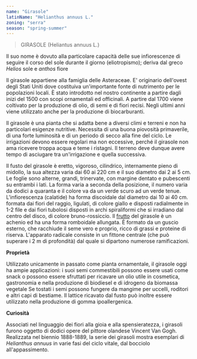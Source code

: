 ```yaml
---
name: "Girasole"
latinName: "Helianthus annuus L."
zoning: "serra"
season: "spring-summer"
---
```


> GIRASOLE (Heliantus annuus L.)

Il suo nome è dovuto alla particolare capacità delle sue infiorescenze
di seguire il corso del sole durante il giorno (eliotropismo); deriva
dal greco *Helios* sole e *anthos* fiore

Il girasole appartiene alla famiglia delle Asteraceae. E' originario
dell'ovest degli Stati Uniti dove costituiva un\'importante fonte di
nutrimento per le popolazioni locali. È stato introdotto nel nostro
continente a partire dagli inizi del 1500 con scopi ornamentali ed
officinali. A partire dal 1700 viene coltivato per la produzione di
olio, di semi e di fiori recisi. Negli ultimi anni viene utilizzato
anche per la produzione di biocarburanti.

Il girasole è una pianta che si adatta bene a diversi climi e terreni e
non ha particolari esigenze nutritive. Necessita di una buona piovosità
primaverile, di una forte luminosità e di un periodo di secco alla fine
del ciclo. Le irrigazioni devono essere regolari ma non
eccessive, perché il girasole non ama ricevere troppa acqua e teme i
ristagni. Il terreno deve dunque avere tempo di asciugare tra
un'irrigazione e quella successiva.

Il fusto del girasole è eretto, vigoroso, cilindrico, internamente pieno
di midollo, la sua altezza varia dai 60 ai 220 cm e il suo diametro dai
2 ai 5 cm.\
Le foglie sono alterne, grandi, trinervate, con margine dentato e
pubescenti su entrambi i lati. La forma varia a seconda della posizione,
il numero varia da dodici a quaranta e il colore va da un verde scuro ad
un verde tenue.\
L'infiorescenza (calatide) ha forma discoidale dal diametro dai 10 ai 40
cm. formata dai fiori del raggio, ligulati, di colore giallo e disposti
radialmente in 1-2 file e dai fiori tubolosi disposti in archi
spiraliformi che si irradiano dal centro del disco, di colore
bruno-rossiccio. Il
[frutto](https://www.biopills.net/classificazione-dei-frutti/) del
girasole è un achenio ed ha una forma romboidale allungata. È formato da
un guscio esterno, che racchiude il seme vero e proprio, ricco di grassi
e proteine di riserva. L'apparato radicale consiste in un fittone
centrale (che può superare i 2 m di profondità) dal quale si dipartono
numerose ramificazioni.

**Proprietà**

Utilizzato unicamente in passato come pianta ornamentale, il girasole
oggi ha ampie applicazioni: i suoi semi commestibili possono essere
usati come snack o possono essere sfruttati per ricavare un olio utile
in cosmetica, gastronomia e nella produzione di biodiesel e di idrogeno
da biomassa vegetale Se tostati i semi possono fungere da mangime per
uccelli, roditori e altri capi di bestiame. Il lattice ricavato dal
fusto può inoltre essere utilizzato nella produzione di gomma
ipoallergenica.

**Curiosità**

Associati nel linguaggio dei fiori alla gioia e alla spensieratezza, i
girasoli furono oggetto di dodici opere del pittore olandese Vincent Van
Gogh. Realizzata nel biennio 1888-1889, la serie dei girasoli mostra
esemplari di *Helianthus annuus* in varie fasi del ciclo vitale, dal
bocciolo all'appassimento.
